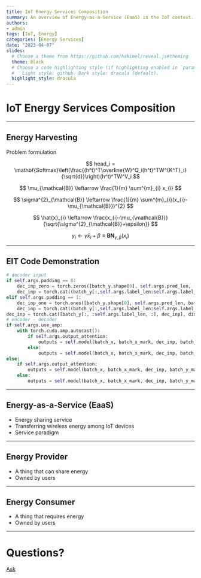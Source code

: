 ```yaml
---
title: IoT Energy Services Composition
summary: An overview of Energy-as-a-Service (EaaS) in the IoT context.
authors: 
- admin
tags: [IoT, Energy]
categories: [Energy Services]
date: "2023-04-07"
slides:
  # Choose a theme from https://github.com/hakimel/reveal.js#theming
  theme: black
  # Choose a code highlighting style (if highlighting enabled in `params.toml`)
  #   Light style: github. Dark style: dracula (default).
  highlight_style: dracula
---
```


# IoT Energy Services Composition

---
## Energy Harvesting
Problem formulation

$$
head_i = \mathbf{Softmax}\left(\frac{(h^t)^T\overline{W}^Q_i(h^t)^TW^{K^T}_i}{\sqrt{d}}\right)(h^t)^TW^V_i
$$

$$
\mu_{\mathcal{B}} \leftarrow \frac{1}{m} \sum^{m}_{i} x_{i}
$$

$$
\sigma^{2}_{\mathcal{B}} \leftarrow \frac{1}{m} \sum^{m}_{i}(x_{i}-\mu_{\mathcal{B}})^{2}
$$

$$
\hat{x}_{i} \leftarrow \frac{x_{i}-\mu_{\mathcal{B}}}{\sqrt{\sigma^{2}_{\mathcal{B}}+\epsilon}}
$$

$$
y_{i} \leftarrow \gamma \hat{x}_{i}+\beta\equiv \mathbf{BN}_{\gamma,\beta}(x_{i})
$$

---
## EIT Code Demonstration
```python
# decoder input
if self.args.padding == 0:
    dec_inp_zero = torch.zeros([batch_y.shape[0], self.args.pred_len, (batch_y.shape[-1]-1)]).float()
    dec_inp = torch.cat((batch_y[:,self.args.label_len:self.args.label_len+self.args.pred_len,:1],dec_inp_zero), dim=2)
elif self.args.padding == 1:
    dec_inp_one = torch.ones([batch_y.shape[0], self.args.pred_len, batch_y.shape[-1]]).float()
    dec_inp = torch.cat((batch_y[:,self.args.label_len:self.args.label_len+self.args.pred_len,:1],dec_inp_one), dim=2)
dec_inp = torch.cat([batch_y[:, :self.args.label_len, :], dec_inp], dim=1).float().to(self.device)
# encoder - decoder
if self.args.use_amp:
    with torch.cuda.amp.autocast():
        if self.args.output_attention:
            outputs = self.model(batch_x, batch_x_mark, dec_inp, batch_y_mark)[0]
        else:
            outputs = self.model(batch_x, batch_x_mark, dec_inp, batch_y_mark)
else:
    if self.args.output_attention:
        outputs = self.model(batch_x, batch_x_mark, dec_inp, batch_y_mark)[0]
    else:
        outputs = self.model(batch_x, batch_x_mark, dec_inp, batch_y_mark)
```

---
## Energy-as-a-Service (EaaS)

- Energy sharing service
- Transferring wireless energy among IoT devices
- Service paradigm

---

## Energy Provider

- A thing that can share energy
- Owned by users

---

## Energy Consumer

- A thing that requires energy
- Owned by users

---

# Questions?

[Ask](https://github.com/Pengwei-Yang/Pengwei-Yang/discussions)

